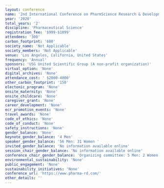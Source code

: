 ```yaml
---
layout: conference 
name: '2nd International Conference on PharmScience Research & Development '
year: '2020'
total_years: '2'
discipline: 'Pharmaceutical Science'
registration_fee: '$999-$1099'
attendees: '300'
carbon_footprint: '600'
society_name: 'Not Applicable'
society_members: 'Not Applicable'
venue: 'Los Angeles, California, United States'
frequency: 'Annual'
sponsors: 'USG United Scientific Group (A non-profit organization)'
virtual_option: 'None'
digital_archives: 'None'
attendance_cost: ' $2000-4000'
other_carbon_footprint: '150'
electonic_program: 'None'
onsite_maternity: 'None'
onsite_childcare: 'None'
caregiver_grant: 'None'
career_development: 'None'
ecr_promotion_events: 'None'
travel_awards: 'None'
code_of_ethics: 'None'
code_of_conduct: 'None'
safety_instructions: 'None'
gender_balance: 'None'
keynote_gender_balance: '4 Men'
speaker_gender_balance: '56 Men: 31 Women '
invited_gender_balance: 'No information available online'
session_chair_gender_balance: 'No information available online'
conference_chair_gender_balance: 'Organizing committee: 5 Men: 2 Women '
environmental_sustainability: 'None'
public_engagement: 'None'
sustainability_initiatives: 'None'
conference_url: 'https://www.pharma-rd.com/'
other_details: ''
---
```

